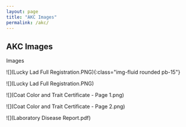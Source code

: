 ```yaml
---
layout: page
title: "AKC Images"
permalink: /akc/
---
```


## AKC Images

Images

 ![](Lucky Lad Full Registration.PNG){:class="img-fluid rounded pb-15"}
 
 ![](Lucky Lad Full Registration.PNG)
 
 ![](Coat Color and Trait Certificate - Page 1.png)
  
 ![](Coat Color and Trait Certificate - Page 2.png)
    
  ![](Laboratory Disease Report.pdf)
